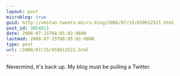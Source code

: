 ```yaml
---
layout: post
microblog: true
guid: http://vmstan-tweets.micro.blog/2008/07/15/859012521.html
post_id: 3054811
date: 2008-07-15T08:05:02-0600
lastmod: 2008-07-15T08:05:02-0600
type: post
url: /2008/07/15/859012521.html
---
```

Nevermind, it's back up. My blog must be pulling a Twitter.
